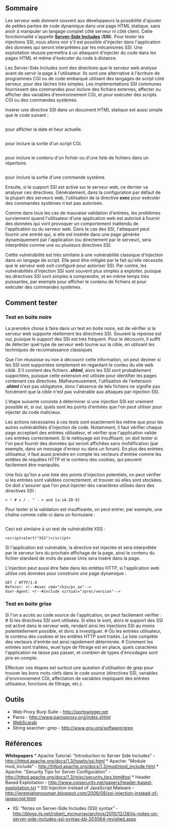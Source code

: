 ## Sommaire

Les serveur web donnent souvent aux développeurs la possibilité
d'ajouter de petites parties de code dynamique dans une page HTML
statique, sans avoir à manipuler un langage complet côté serveur ni côté
client. Cette fonctionnalité s'appelle **[Server-Side
Includes](Server-Side_Includes_%28SSI%29_Injection "wikilink")**
(**SSI**). Pour tester les injections SSI, nous allons voir s'il est
possible d'injecter dans l'application des données qui seront
interprêtées par les mécanismes SSI. Une exploitation réussie
permettra à un attaquant d'injecter du code dans les pages HTML et même
d'exécuter du code à distance.

Les Server-Side Includes sont des directives que le serveur web analyse
avant de servir la page à l'utilisateur. Ils sont une alternative à
l'écriture de programmes CGI ou de code embarqué utilisant des langages
de script côté serveur, pour des tâches très simples. Les
implémentations SSI communes fournissent des commandes pour inclure des
fichiers externes, affecter ou afficher des variables d'environnement
CGI, et pour exécuter des scripts CGI ou des commandes systèmes.

Insérer une directive SSI dans un document HTML statique est aussi
simple que le code suivant :

```
```

pour afficher la date et heur actuelle.

```
```

pour inclure la sortie d'un script CGI.

```
```

pour inclure le contenu d'un fichier ou d'une liste de fichiers dans un
répertoire.

```
```

pour inclure la sortie d'une commande système.

Ensuite, si le support SSI est activé sur le serveur web, ce dernier va
analyser ces directives. Généralement, dans la configuration par défaut
de la plupart des serveurs web, l'utilisation de la directive ***exec***
pour exécuter des commandes systèmes n'est pas autorisée.

Comme dans tous les cas de mauvaise validation d'entrées, les problèmes
surviennent quand l'utilisateur d'une application web est autorisé à
fournir des données qui vont provoquer un comportement inattendu de
l'application ou du serveur web. Dans le cas des SSI, l'attaquant peut
fournir une entrée qui, si elle est insérée dans une page générée
dynamiquement par l'application (ou directement par le serveur), sera
interprêtée comme une ou plusieurs directives SSI.

Cettte vulnérabilité est très similaire à une vulnérabilité classique
d'injection dans un langage de script. Elle peut être mitigée par le
fait qu'elle nécessite que le serveur web soit configuré pour autoriser
SSI. Par contre, les vulnérabilités d'injection SSI sont souvent plus
simples à exploiter, puisque les directives SSI sont simples à
comprendre, et en même temps très puissantes, par exemple pour afficher
le contenu de fichiers et pour exécuter des commandes systèmes.

## Comment tester

### Test en boite noire

La première chose à faire dans un test en boite noire, est de vérifier
si le serveur web supporte réellement les directives SSI. Souvent la
réponse est oui, puisque le support des SSI est très fréquent. Pour le
découvrir, il suffit de détecter quel type de serveur web tourne sur la
cible, en utilisant les techniques de reconnaissance classiques

Que l'on réussisse ou non à découvrir cette information, on peut deviner
si les SSI sont supportées simplement en regardant le conteu du site web
ciblé. S'il contient des fichiers ***.shtml***, alors les SSI sont
probablement supportées, puisque cette extension est utilisée pour
identifier les pages contenant ces directives. Malheureusement,
l'utilisation de l'extension ***.shtml*** n'est pas obligatoire, donc
l'absence de tels fichiers ne signifie pas forcément que la cible n'est
pas vulnérable aux attaques par injection SSI.

L'étape suivante consiste à déterminer si une injection SSI est vraiment
possible et, si oui, quels sont les points d'entrées que l'on peut
utiliser pour injecter du code malicieux.

Les actions nécessaires à ces tests sont exactement les même que pour
les autres vulnérabilités d'injection de code. Notamment, il faut
vérifier chaque page acceptant des entrées utilisateur, et vérifier que
l'application valide ces entrées correctement. Si le nettoyage est
insuffisant, on doit tester si l'on peut fournir des données qui seront
affichées sans mofdification (par exemple, dans un message d'erreur ou
dans un forum). En plus des entrées utilisateur, il faut aussi prendre
en compte les vecteurs d'entrée comme les entêtes de requêtes HTTP et le
contenu des cookies, qui peuvent facilement être manipulés.

Une fois qu'lon a une liste des points d'injection potentiels, on peut
vérifier si les entrées sont validées correctement, et trouver où elles
sont stockées. On doit s'assurer que l'on peut injecter des caractères
utilisés dans des directives SSI :

    < ! # = / . " - > and [a-zA-Z0-9]

Pour tester si la validation est insuffisante, on peut entrer, par
exemple, une chaîne comme celle-ci dans un formulaire :

```
```

Ceci est similaire à un test de vulnérabilité XSS :

    <script>alert("XSS")</script>

Si l'application est vulnérable, la directive est injectée et sera
interprêtée par le serveur lors du prochain affichage de la page, ainsi
le contenu du fichier standard de mots de passe Unix sera inséré dans la
page.

L'injection peut aussi être faite dans les entêtes HTTP, si
l'application web utilise ces données pour construire une page dynamique
:

    GET / HTTP/1.0
    Referer: <!--#exec cmd="/bin/ps ax"-->
    User-Agent: <!--#include virtual="/proc/version"-->

### Test en boite grise

Si l'on a accès au code source de l'application, on peut facilement
vérifier :
\# Si les directives SSI sont utilisées. Si elles le sont, alors le
support des SSI est activé dans le serveur web, rendant ainsi les
injections SSI au moins potentiellement possible, et donc à
investiguer.
\# Où les entrées utilisateur, le contenu des cookies et les entêtes
HTTP sont traités. La liste complète des vecteurs d'entrée est ainsi
rapidement déterminée.
\# Comment les entrées sont traitées, wuel type de filtrage est en
place, quels caractères l'application ne laisse pas passer, et combien
de types d'encodages sont pris en compte.

Effectuer ces étapes est surtout une question d'utilisation de grep pour
trouver les bons mots clefs dans le code source (directives SSI,
variables d'environnement CGI, affectation de variables impliquant des
entrées utilisateur, fonctions de filtrage, etc.).

## Outils

  - Web Proxy Burp Suite - <http://portswigger.net>
  - Paros - <http://www.parosproxy.org/index.shtml>
  - [WebScarab](OWASP_WebScarab_Project "wikilink")
  - String searcher: grep - <http://www.gnu.org/software/grep>

## Références

**Whitepapers**
\* Apache Tutorial: "Introduction to Server Side Includes" -
<http://httpd.apache.org/docs/1.3/howto/ssi.html>
\* Apache: "Module mod_include" -
<http://httpd.apache.org/docs/1.3/mod/mod_include.html>
\* Apache: "Security Tips for Server Configuration" -
<http://httpd.apache.org/docs/1.3/misc/security_tips.html#ssi>
\* Header Based Exploitation -
<http://www.cgisecurity.net/papers/header-based-exploitation.txt>
\* SSI Injection instead of JavaScript Malware -
<http://jeremiahgrossman.blogspot.com/2006/08/ssi-injection-instead-of-javascript.html>

  - IIS: "Notes on Server-Side Includes (SSI) syntax" -
    <http://blogs.iis.net/robert_mcmurray/archive/2010/12/28/iis-notes-on-server-side-includes-ssi-syntax-kb-203064-revisited.aspx>
